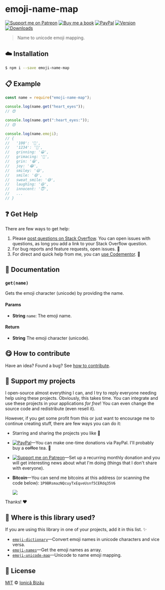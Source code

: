 
# emoji-name-map

 [![Support me on Patreon][badge_patreon]][patreon] [![Buy me a book][badge_amazon]][amazon] [![PayPal][badge_paypal_donate]][paypal-donations] [![Version](https://img.shields.io/npm/v/emoji-name-map.svg)](https://www.npmjs.com/package/emoji-name-map) [![Downloads](https://img.shields.io/npm/dt/emoji-name-map.svg)](https://www.npmjs.com/package/emoji-name-map)

> Name to unicode emoji mapping.

## :cloud: Installation

```sh
$ npm i --save emoji-name-map
```


## :clipboard: Example



```js
const name = require("emoji-name-map");

console.log(name.get("heart_eyes"));
// 😍

console.log(name.get(":heart_eyes:"));
// 😍

console.log(name.emoji);
// {
//   '100': '💯',
//   '1234': '🔢',
//   grinning: '😀',
//   grimacing: '😬',
//   grin: '😁',
//   joy: '😂',
//   smiley: '😃',
//   smile: '😄',
//   sweat_smile: '😅',
//   laughing: '😆',
//   innocent: '😇',
//   ...
// }
```

## :question: Get Help

There are few ways to get help:

 1. Please [post questions on Stack Overflow](https://stackoverflow.com/questions/ask). You can open issues with questions, as long you add a link to your Stack Overflow question.
 2. For bug reports and feature requests, open issues. :bug:
 3. For direct and quick help from me, you can [use Codementor](https://www.codementor.io/johnnyb). :rocket:


## :memo: Documentation


### `get(name)`
Gets the emoji character (unicode) by providing the name.

#### Params
- **String** `name`: The emoji name.

#### Return
- **String** The emoji character (unicode).



## :yum: How to contribute
Have an idea? Found a bug? See [how to contribute][contributing].


## :sparkling_heart: Support my projects

I open-source almost everything I can, and I try to reply everyone needing help using these projects. Obviously,
this takes time. You can integrate and use these projects in your applications *for free*! You can even change the source code and redistribute (even resell it).

However, if you get some profit from this or just want to encourage me to continue creating stuff, there are few ways you can do it:

 - Starring and sharing the projects you like :rocket:
 - [![PayPal][badge_paypal]][paypal-donations]—You can make one-time donations via PayPal. I'll probably buy a ~~coffee~~ tea. :tea:
 - [![Support me on Patreon][badge_patreon]][patreon]—Set up a recurring monthly donation and you will get interesting news about what I'm doing (things that I don't share with everyone).
 - **Bitcoin**—You can send me bitcoins at this address (or scanning the code below): `1P9BRsmazNQcuyTxEqveUsnf5CERdq35V6`

    ![](https://i.imgur.com/z6OQI95.png)

Thanks! :heart:


## :dizzy: Where is this library used?
If you are using this library in one of your projects, add it in this list. :sparkles:


 - [`emoji-dictionary`](https://github.com/IonicaBizau/emoji-dictionary#readme)—Convert emoji names in unicode characters and vice versa.
 - [`emoji-names`](https://github.com/IonicaBizau/emoji-names#readme)—Get the emoji names as array.
 - [`emoji-unicode-map`](https://github.com/IonicaBizau/emoji-unicode-map#readme)—Unicode to name emoji mapping.

## :scroll: License

[MIT][license] © [Ionică Bizău][website]

[badge_patreon]: http://ionicabizau.github.io/badges/patreon.svg
[badge_amazon]: http://ionicabizau.github.io/badges/amazon.svg
[badge_paypal]: http://ionicabizau.github.io/badges/paypal.svg
[badge_paypal_donate]: http://ionicabizau.github.io/badges/paypal_donate.svg
[patreon]: https://www.patreon.com/ionicabizau
[amazon]: http://amzn.eu/hRo9sIZ
[paypal-donations]: https://www.paypal.com/cgi-bin/webscr?cmd=_s-xclick&hosted_button_id=RVXDDLKKLQRJW
[donate-now]: http://i.imgur.com/6cMbHOC.png

[license]: http://showalicense.com/?fullname=Ionic%C4%83%20Biz%C4%83u%20%3Cbizauionica%40gmail.com%3E%20(https%3A%2F%2Fionicabizau.net)&year=2016#license-mit
[website]: https://ionicabizau.net
[contributing]: /CONTRIBUTING.md
[docs]: /DOCUMENTATION.md
